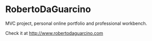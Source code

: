 # RobertoDaGuarcino
MVC project, personal online portfolio and professional workbench.

Check it at http://www.robertodaguarcino.com
